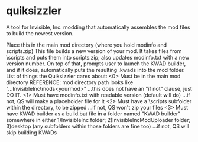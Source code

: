 # quiksizzler
A tool for Invisible, Inc. modding that automatically assembles the mod files to build the newest version.

Place this in the main mod directory (where you hold modinfo and scripts.zip)
This file builds a new version of your mod. It takes files from <mod folder>\scripts and puts them into scripts.zip; also updates modinfo.txt with a new version number. On top of that, prompts user to launch the KWAD builder, and if it does, automatically puts the resulting .kwads into the mod folder.
List of things the Quiksizzler cares about:
<0> Must be in the main mod directory
REFERENCE: mod directory path looks like "...InvisibleInc\mods\<yourmod>\"
...this does not have an "if not" clause, just DO IT.
<1> Must have modinfo.txt with readable version (default will do)
...if not, QS will make a placeholder file for it
<2> Must have a \scripts subfolder within the directory, to be zipped
...if not, QS won't zip your files
<3> Must have KWAD builder as a build.bat file in a folder named "KWAD builder" somewhere in either
1)InvisibleInc folder;
2)InvisibleIncModUploader folder;
3)desktop (any subfolders within those folders are fine too)
...if not, QS will skip building KWADs
